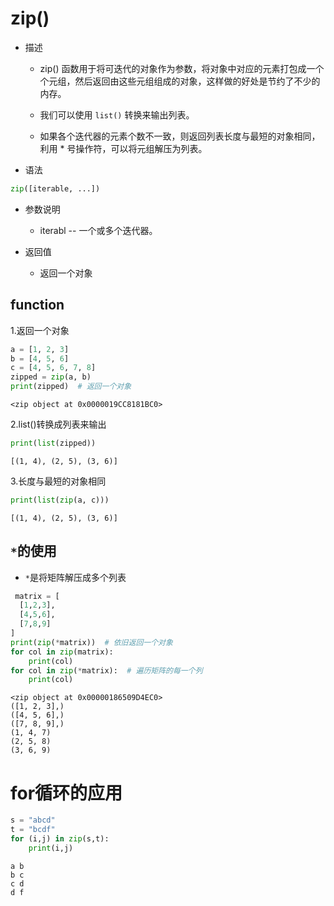 # zip()

- 描述

    - zip() 函数用于将可迭代的对象作为参数，将对象中对应的元素打包成一个个元组，然后返回由这些元组组成的对象，这样做的好处是节约了不少的内存。

    - 我们可以使用 ```list()``` 转换来输出列表。

    - 如果各个迭代器的元素个数不一致，则返回列表长度与最短的对象相同，利用 * 号操作符，可以将元组解压为列表。

- 语法

```python
zip([iterable, ...])
```

- 参数说明

    - iterabl -- 一个或多个迭代器。
 
- 返回值
    
    - 返回一个对象

## function

1.返回一个对象


```python
a = [1, 2, 3]
b = [4, 5, 6]
c = [4, 5, 6, 7, 8]
zipped = zip(a, b)
print(zipped)  # 返回一个对象
```

    <zip object at 0x0000019CC8181BC0>
    

2.list()转换成列表来输出


```python
print(list(zipped))
```

    [(1, 4), (2, 5), (3, 6)]
    

3.长度与最短的对象相同


```python
print(list(zip(a, c)))
```

    [(1, 4), (2, 5), (3, 6)]
    

## ```*```的使用

- ```*```是将矩阵解压成多个列表


```python
 matrix = [
  [1,2,3],
  [4,5,6],
  [7,8,9]
]
print(zip(*matrix))  # 依旧返回一个对象
for col in zip(matrix):
    print(col)
for col in zip(*matrix):  # 遍历矩阵的每一个列
    print(col)    
```

    <zip object at 0x00000186509D4EC0>
    ([1, 2, 3],)
    ([4, 5, 6],)
    ([7, 8, 9],)
    (1, 4, 7)
    (2, 5, 8)
    (3, 6, 9)
    

# for循环的应用


```python
s = "abcd"
t = "bcdf"
for (i,j) in zip(s,t):
    print(i,j)
```

    a b
    b c
    c d
    d f
    

